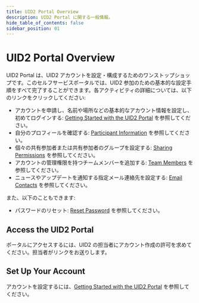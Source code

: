 ```yaml
---
title: UID2 Portal Overview
description: UID2 Portal に関する一般情報。
hide_table_of_contents: false
sidebar_position: 01
---
```


# UID2 Portal Overview

<!-- It includes the following:

- [Access the UID2 Portal](#access-the-uid2-portal)
- [Set Up Your Account](#set-up-your-account)
-->

UID2 Portal は、UID2 アカウントを設定・構成するためのワンストップショップです。このセルフサービスポータルでは、UID2 参加のための基本的な設定手順をすべて完了することができます。各アクティビティの詳細については、以下のリンクをクリックしてください:

- アカウントを申請し、名前や場所などの基本的なアカウント情報を設定し、初めてログインする: [Getting Started with the UID2 Portal](portal-getting-started.md) を参照してください。
- 自分のプロフィールを確認する: [Participant Information](participant-info.md) を参照してください。
- 個々の共有参加者または共有参加者のグループを設定する: [Sharing Permissions](sharing-permissions.md) を参照してください。
- アカウントの管理権限を持つチームメンバーを追加する: [Team Members](team-members.md) を参照してください。
- ニュースやアップデートを通知する指定メール連絡先を設定する: [Email Contacts](email-contacts.md) を参照してください。

また、以下のこともできます:
- パスワードのリセット: [Reset Password](portal-getting-started.md#reset-password) を参照してください。

## Access the UID2 Portal

ポータルにアクセスするには、UID2 の担当者にアカウント作成の許可を求めてください。担当者がリンクをお送りします。

## Set Up Your Account

アカウントを設定するには、[Getting Started with the UID2 Portal](portal-getting-started.md) を参照してください。

<!-- eng_jp -->
